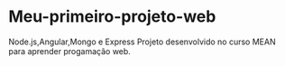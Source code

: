 # Meu-primeiro-projeto-web
Node.js,Angular,Mongo e Express 
Projeto desenvolvido no curso MEAN para aprender progamação web.
